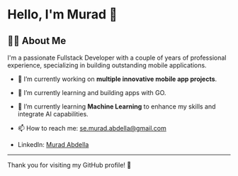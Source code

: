 # Hello, I'm Murad 👋

## 👨‍💻 About Me
I'm a passionate Fullstack Developer with a couple of years of professional experience, specializing in building outstanding mobile applications. 

- 🔭 I’m currently working on **multiple innovative mobile app projects**.
- 🌱 I’m currently learning and building apps with GO.
- 🌱 I’m currently learning **Machine Learning** to enhance my skills and integrate AI capabilities.
- 📫 How to reach me: [se.murad.abdella@gmail.com](mailto:se.murad.abdella@gmail.com)

- LinkedIn: [Murad Abdella](https://www.linkedin.com/in/murad-abdella-remedan/)

---

Thank you for visiting my GitHub profile! 🙏
